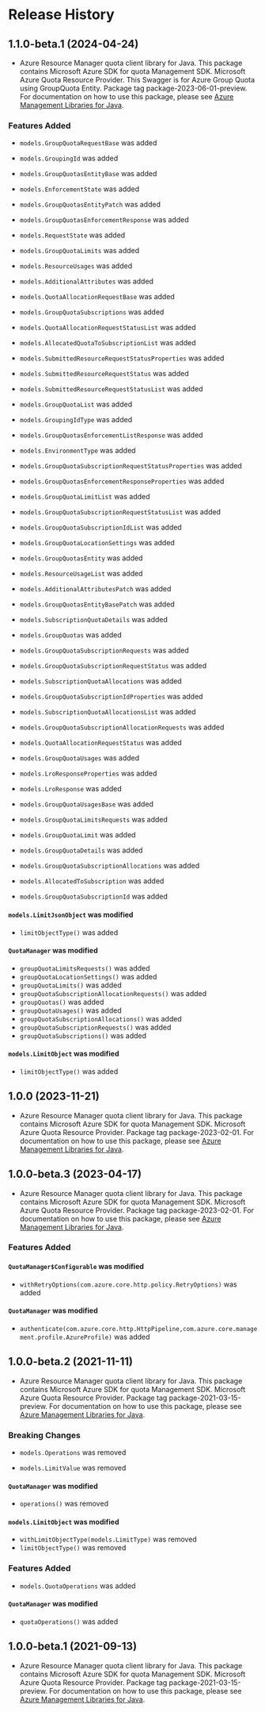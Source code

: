 # Release History

## 1.1.0-beta.1 (2024-04-24)

- Azure Resource Manager quota client library for Java. This package contains Microsoft Azure SDK for quota Management SDK. Microsoft Azure Quota Resource Provider. This Swagger is for Azure Group Quota using GroupQuota Entity. Package tag package-2023-06-01-preview. For documentation on how to use this package, please see [Azure Management Libraries for Java](https://aka.ms/azsdk/java/mgmt).

### Features Added

* `models.GroupQuotaRequestBase` was added

* `models.GroupingId` was added

* `models.GroupQuotasEntityBase` was added

* `models.EnforcementState` was added

* `models.GroupQuotasEntityPatch` was added

* `models.GroupQuotasEnforcementResponse` was added

* `models.RequestState` was added

* `models.GroupQuotaLimits` was added

* `models.ResourceUsages` was added

* `models.AdditionalAttributes` was added

* `models.QuotaAllocationRequestBase` was added

* `models.GroupQuotaSubscriptions` was added

* `models.QuotaAllocationRequestStatusList` was added

* `models.AllocatedQuotaToSubscriptionList` was added

* `models.SubmittedResourceRequestStatusProperties` was added

* `models.SubmittedResourceRequestStatus` was added

* `models.SubmittedResourceRequestStatusList` was added

* `models.GroupQuotaList` was added

* `models.GroupingIdType` was added

* `models.GroupQuotasEnforcementListResponse` was added

* `models.EnvironmentType` was added

* `models.GroupQuotaSubscriptionRequestStatusProperties` was added

* `models.GroupQuotasEnforcementResponseProperties` was added

* `models.GroupQuotaLimitList` was added

* `models.GroupQuotaSubscriptionRequestStatusList` was added

* `models.GroupQuotaSubscriptionIdList` was added

* `models.GroupQuotaLocationSettings` was added

* `models.GroupQuotasEntity` was added

* `models.ResourceUsageList` was added

* `models.AdditionalAttributesPatch` was added

* `models.GroupQuotasEntityBasePatch` was added

* `models.SubscriptionQuotaDetails` was added

* `models.GroupQuotas` was added

* `models.GroupQuotaSubscriptionRequests` was added

* `models.GroupQuotaSubscriptionRequestStatus` was added

* `models.SubscriptionQuotaAllocations` was added

* `models.GroupQuotaSubscriptionIdProperties` was added

* `models.SubscriptionQuotaAllocationsList` was added

* `models.GroupQuotaSubscriptionAllocationRequests` was added

* `models.QuotaAllocationRequestStatus` was added

* `models.GroupQuotaUsages` was added

* `models.LroResponseProperties` was added

* `models.LroResponse` was added

* `models.GroupQuotaUsagesBase` was added

* `models.GroupQuotaLimitsRequests` was added

* `models.GroupQuotaLimit` was added

* `models.GroupQuotaDetails` was added

* `models.GroupQuotaSubscriptionAllocations` was added

* `models.AllocatedToSubscription` was added

* `models.GroupQuotaSubscriptionId` was added

#### `models.LimitJsonObject` was modified

* `limitObjectType()` was added

#### `QuotaManager` was modified

* `groupQuotaLimitsRequests()` was added
* `groupQuotaLocationSettings()` was added
* `groupQuotaLimits()` was added
* `groupQuotaSubscriptionAllocationRequests()` was added
* `groupQuotas()` was added
* `groupQuotaUsages()` was added
* `groupQuotaSubscriptionAllocations()` was added
* `groupQuotaSubscriptionRequests()` was added
* `groupQuotaSubscriptions()` was added

#### `models.LimitObject` was modified

* `limitObjectType()` was added

## 1.0.0 (2023-11-21)

- Azure Resource Manager quota client library for Java. This package contains Microsoft Azure SDK for quota Management SDK. Microsoft Azure Quota Resource Provider. Package tag package-2023-02-01. For documentation on how to use this package, please see [Azure Management Libraries for Java](https://aka.ms/azsdk/java/mgmt).

## 1.0.0-beta.3 (2023-04-17)

- Azure Resource Manager quota client library for Java. This package contains Microsoft Azure SDK for quota Management SDK. Microsoft Azure Quota Resource Provider. Package tag package-2023-02-01. For documentation on how to use this package, please see [Azure Management Libraries for Java](https://aka.ms/azsdk/java/mgmt).

### Features Added

#### `QuotaManager$Configurable` was modified

* `withRetryOptions(com.azure.core.http.policy.RetryOptions)` was added

#### `QuotaManager` was modified

* `authenticate(com.azure.core.http.HttpPipeline,com.azure.core.management.profile.AzureProfile)` was added

## 1.0.0-beta.2 (2021-11-11)

- Azure Resource Manager quota client library for Java. This package contains Microsoft Azure SDK for quota Management SDK. Microsoft Azure Quota Resource Provider. Package tag package-2021-03-15-preview. For documentation on how to use this package, please see [Azure Management Libraries for Java](https://aka.ms/azsdk/java/mgmt).

### Breaking Changes

* `models.Operations` was removed

* `models.LimitValue` was removed

#### `QuotaManager` was modified

* `operations()` was removed

#### `models.LimitObject` was modified

* `withLimitObjectType(models.LimitType)` was removed
* `limitObjectType()` was removed

### Features Added

* `models.QuotaOperations` was added

#### `QuotaManager` was modified

* `quotaOperations()` was added

## 1.0.0-beta.1 (2021-09-13)

- Azure Resource Manager quota client library for Java. This package contains Microsoft Azure SDK for quota Management SDK. Microsoft Azure Quota Resource Provider. Package tag package-2021-03-15-preview. For documentation on how to use this package, please see [Azure Management Libraries for Java](https://aka.ms/azsdk/java/mgmt).
